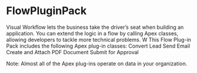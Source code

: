 FlowPluginPack
==============

Visual Workflow lets the business take the driver’s seat when building an application. 
You can extend the logic in a flow by calling Apex classes, allowing developers to tackle more 
technical problems. W
This Flow Plug-in Pack includes the following Apex plug-in classes:
Convert Lead
Send Email
Create and Attach PDF Document
Submit for Approval

Note: Almost all of the Apex plug-ins operate on data in your organization.